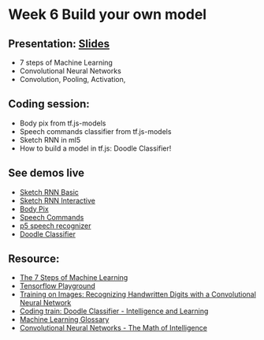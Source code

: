 # Week 6 Build your own model

## Presentation: [Slides](https://docs.google.com/presentation/d/1v3NBEwDakIlOuvU15nLBFSaoPdaJ3M6n-bVozMTGxWU/edit?usp=sharing)
- 7 steps of Machine Learning
- Convolutional Neural Networks
- Convolution, Pooling, Activation, 

## Coding session:
- Body pix from tf.js-models
- Speech commands classifier from tf.js-models
- Sketch RNN in ml5
- How to build a model in tf.js: Doodle Classifier!

## See demos live
- [Sketch RNN Basic](https://yining1023.github.io/machine-learning-for-the-web/week6-soundClassifier-sketchRNN/SketchRNN_basic/)
- [Sketch RNN Interactive](https://yining1023.github.io/machine-learning-for-the-web/week6-soundClassifier-sketchRNN/SketchRNN_interactive/)
- [Body Pix]()
- [Speech Commands]()
- [p5 speech recognizer]()
- [Doodle Classifier](https://yining1023.github.io/machine-learning-for-the-web/week6-soundClassifier-sketchRNN/DoodleClassifier/)

## Resource:
- [The 7 Steps of Machine Learning](https://youtu.be/nKW8Ndu7Mjw)
- [Tensorflow Playground](https://playground.tensorflow.org)
- [Training on Images: Recognizing Handwritten Digits with a Convolutional Neural Network](https://js.tensorflow.org/tutorials/mnist.html)
- [Coding train: Doodle Classifier - Intelligence and Learning](https://www.youtube.com/watch?v=pqY_Tn2SIVA&list=PLRqwX-V7Uu6Zs14zKVuTuit6jApJgoYZQ)
- [Machine Learning Glossary](https://developers.google.com/machine-learning/glossary)
- [Convolutional Neural Networks - The Math of Intelligence](https://youtu.be/FTr3n7uBIuE)

